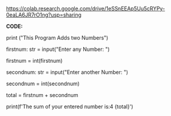 
https://colab.research.google.com/drive/1eSSnEEAp5Uu5cRYPy-0eaLA6JR7rO1ng?usp=sharing



**CODE:**

print ("This Program Adds two Numbers")

firstnum: str = input("Enter any Number: ")

firstnum = int(firstnum)

secondnum: str = input("Enter another Number: ")

secondnum = int(secondnum)

total = firstnum + secondnum

print(f'The sum of your entered number is:4 {total}')


